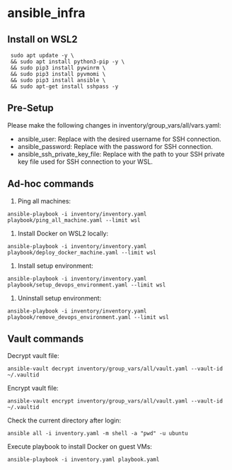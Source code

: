 # ansible_infra
## Install on WSL2
```
 sudo apt update -y \
 && sudo apt install python3-pip -y \
 && sudo pip3 install pywinrm \
 && sudo pip3 install pyvmomi \
 && sudo pip3 install ansible \
 && sudo apt-get install sshpass -y
```

## Pre-Setup
Please make the following changes in inventory/group_vars/all/vars.yaml:
* ansible_user: Replace with the desired username for SSH connection.
* ansible_password: Replace with the password for SSH connection.
* ansible_ssh_private_key_file: Replace with the path to your SSH private key file used for SSH connection to your WSL.
## Ad-hoc commands

1. Ping all machines:
```
ansible-playbook -i inventory/inventory.yaml playbook/ping_all_machine.yaml --limit wsl
```
1. Install Docker on WSL2 locally:
```
ansible-playbook -i inventory/inventory.yaml playbook/deploy_docker_machine.yaml --limit wsl
```

1. Install setup environment:
```
ansible-playbook -i inventory/inventory.yaml playbook/setup_devops_environment.yaml --limit wsl
```

1. Uninstall setup environment:
```
ansible-playbook -i inventory/inventory.yaml playbook/remove_devops_environment.yaml --limit wsl
```

## Vault commands
Decrypt vault file:
```
ansible-vault decrypt inventory/group_vars/all/vault.yaml --vault-id ~/.vaultid
```

Encrypt vault file:
```
ansible-vault encrypt inventory/group_vars/all/vault.yaml --vault-id ~/.vaultid
```

Check the current directory after login:

```
ansible all -i inventory.yaml -m shell -a "pwd" -u ubuntu
```



Execute playbook to install Docker on guest VMs:
```
ansible-playbook -i inventory.yaml playbook.yaml
```
